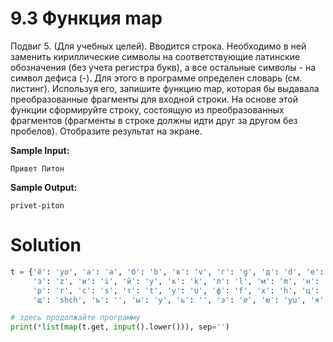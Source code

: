# 9.3 Функция map

Подвиг 5. (Для учебных целей). Вводится строка. Необходимо в ней заменить кириллические символы на соответствующие
латинские обозначения (без учета регистра букв), а все остальные символы - на символ дефиса (-). Для этого в программе
определен словарь (см. листинг). Используя его, запишите функцию map, которая бы выдавала преобразованные фрагменты для
входной строки. На основе этой функции сформируйте строку, состоящую из преобразованных фрагментов (фрагменты в строке
должны идти друг за другом без пробелов). Отобразите результат на экране.

**Sample Input:**

```
Привет Питон
```

**Sample Output:**

```
privet-piton
```

# Solution

```python
t = {'ё': 'yo', 'а': 'a', 'б': 'b', 'в': 'v', 'г': 'g', 'д': 'd', 'е': 'e', 'ж': 'zh',
     'з': 'z', 'и': 'i', 'й': 'y', 'к': 'k', 'л': 'l', 'м': 'm', 'н': 'n', 'о': 'o', 'п': 'p',
     'р': 'r', 'с': 's', 'т': 't', 'у': 'u', 'ф': 'f', 'х': 'h', 'ц': 'c', 'ч': 'ch', 'ш': 'sh',
     'щ': 'shch', 'ъ': '', 'ы': 'y', 'ь': '', 'э': 'e', 'ю': 'yu', 'я': 'ya', ' ': '-'}

# здесь продолжайте программу
print(*list(map(t.get, input().lower())), sep='')
```